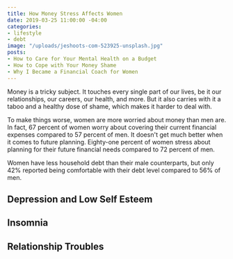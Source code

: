 ```yaml
---
title: How Money Stress Affects Women
date: 2019-03-25 11:00:00 -04:00
categories:
- lifestyle
- debt
image: "/uploads/jeshoots-com-523925-unsplash.jpg"
posts:
- How to Care for Your Mental Health on a Budget
- How to Cope with Your Money Shame
- Why I Became a Financial Coach for Women
---
```


Money is a tricky subject. It touches every single part of our lives, be it our relationships, our careers, our health, and more. But it also carries with it a taboo and a healthy dose of shame, which makes it harder to deal with.

To make things worse, women are more worried about money than men are. In fact, 67 percent of women worry about covering their current financial expenses compared to 57 percent of men. It doesn't get much better when it comes to future planning. Eighty-one percent of women stress about planning for their future financial needs compared to 72 percent of men.

Women have less household debt than their male counterparts, but only 42% reported being comfortable with their debt level compared to 56% of men.

## Depression and Low Self Esteem

## Insomnia

## Relationship Troubles